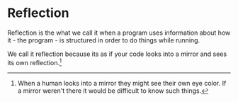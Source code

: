 # Reflection

Reflection is the what we call it when a program
uses information about how it - the program - is structured
in order to do things while running.

We call it reflection because its as if your code
looks into a mirror and sees its own reflection.[^whenhumans]

[^whenhumans]: When a human looks into a mirror they might see their own eye color.
If a mirror weren't there it would be difficult to know such things.